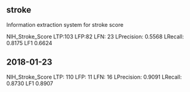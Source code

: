 ## stroke

Information extraction system for stroke score

NIH_Stroke_Score LTP:103   LFP:82 LFN:  23 LPrecision: 0.5568 LRecall: 0.8175 LF1 0.6624

## 2018-01-23
NIH_Stroke_Score
 LTP:         110        LFP:          11        LFN:          16 LPrecision:      0.9091    LRecall:      0.8730         LF1      0.8907

